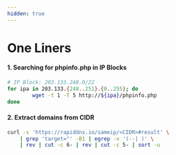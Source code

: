 ```yaml
---
hidden: true
---
```


# One Liners

#### 1. Searching for phpinfo.php in IP Blocks

```bash
# IP Block: 203.133.248.0/22
for ipa in 203.133.{248..251}.{0..255}; do
        wget -t 1 -T 5 http://${ipa}/phpinfo.php
done
```

#### 2. Extract domains from CIDR

```bash
curl -s 'https://rapiddns.io/sameip/<CIDR>#result' \
    | grep 'target="' -B1 | egrep -v '(--| )' \
    | rev | cut -c 6- | rev | cut -c 5- | sort -u
```
